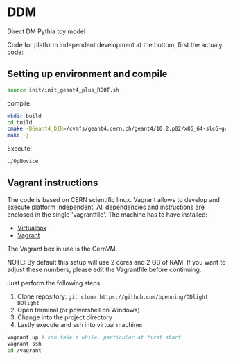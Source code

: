 # DDM
Direct DM Pythia toy model

Code for platform independent development at the bottom, first the actualy code: 

## Setting up environment and compile

```bash
source init/init_geant4_plus_ROOT.sh
```

compile:

```bash
mkdir build
cd build
cmake -DGeant4_DIR=/cvmfs/geant4.cern.ch/geant4/10.2.p02/x86_64-slc6-gcc49-opt/lib64/  ../
make -j
```

Execute:
```bash
./OpNovice
```



## Vagrant instructions

The code is based on CERN scientific linux. Vagrant allows to develop and execute platform independent. All dependencies and
instructions are enclosed in the single 'vagrantfile'. The machine has to have installed:

* [Virtualbox](https://www.virtualbox.org/wiki/Downloads)
* [Vagrant](https://www.vagrantup.com/downloads.html)

The Vagrant box in use is the CernVM.

NOTE: By default this setup will use 2 cores and 2 GB of RAM. If you want to adjust these numbers, please edit the Vagrantfile before continuing.

Just perform the following steps:

1. Clone repository: ```git clone https://github.com/bpenning/DDlight DDlight```
2. Open terminal (or powershell on Windows)
3. Change into the project directory
4. Lastly execute and ssh into virtual machine:
```bash
vagrant up # can take a while, particular at first start
vagrant ssh
cd /vagrant
```

